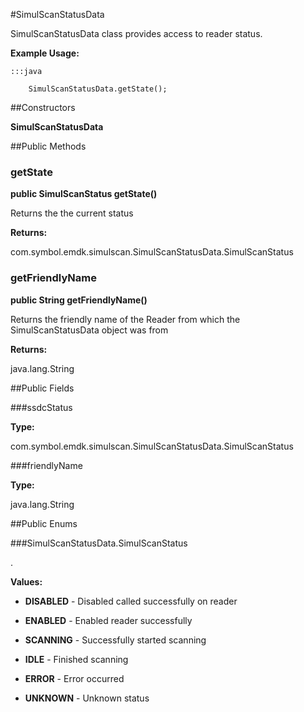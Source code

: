 #SimulScanStatusData

SimulScanStatusData class provides access to reader status.



**Example Usage:**
	
	:::java	
	 	
	 	SimulScanStatusData.getState();


##Constructors

**SimulScanStatusData**



##Public Methods

### getState

**public SimulScanStatus getState()**

Returns the the current status

**Returns:**

com.symbol.emdk.simulscan.SimulScanStatusData.SimulScanStatus

### getFriendlyName

**public String getFriendlyName()**

Returns the friendly name of the Reader from which the SimulScanStatusData 
 object was from

**Returns:**

java.lang.String

##Public Fields

###ssdcStatus



**Type:**

com.symbol.emdk.simulscan.SimulScanStatusData.SimulScanStatus

###friendlyName



**Type:**

java.lang.String

##Public Enums

###SimulScanStatusData.SimulScanStatus

.

**Values:**

* **DISABLED** - Disabled called successfully on reader

* **ENABLED** - Enabled reader successfully

* **SCANNING** - Successfully started scanning

* **IDLE** - Finished scanning

* **ERROR** - Error occurred

* **UNKNOWN** - Unknown status

